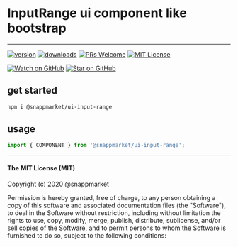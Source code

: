 # InputRange ui component like bootstrap
----

[![version](https://img.shields.io/npm/v/@snappmarket/ui-input-range.svg?style=flat-square)](https://www.npmjs.com/package/@snappmarket/ui-input-range)
[![downloads](https://img.shields.io/npm/dm/@snappmarket/ui-input-range.svg?style=flat-square)](http://www.npmtrends.com/@snappmarket/ui-input-range)
[![PRs Welcome](https://img.shields.io/badge/PRs-welcome-brightgreen.svg?style=flat-square)](http://makeapullrequest.com)
[![MIT License](https://img.shields.io/npm/l/@snappmarket/ui-input-range.svg?style=flat-square)](https://github.com/snappmarket/frontend-toolbox/blob/develop/packages/ui/index.mdx)

[![Watch on GitHub](https://img.shields.io/github/watchers/snappmarket/frontend-toolbox.svg?style=social)](https://github.com/snappmarket/frontend-toolbox/watchers)
[![Star on GitHub](https://img.shields.io/github/stars/snappmarket/frontend-toolbox.svg?style=social)](https://github.com/snappmarket/frontend-toolbox/stargazers)

## get started
```bash 
npm i @snappmarket/ui-input-range
```


## usage
```javascript
import { COMPONENT } from '@snappmarket/ui-input-range';
```


---
#### The MIT License (MIT)

Copyright (c) 2020 @snappmarket

Permission is hereby granted, free of charge, to any person obtaining a copy
of this software and associated documentation files (the "Software"), to deal
in the Software without restriction, including without limitation the rights
to use, copy, modify, merge, publish, distribute, sublicense, and/or sell
copies of the Software, and to permit persons to whom the Software is
furnished to do so, subject to the following conditions:
